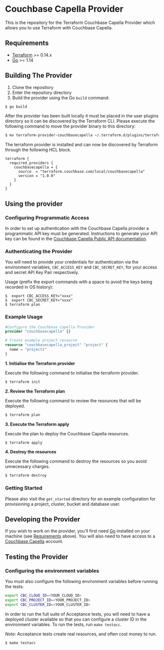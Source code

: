 # Couchbase Capella Provider

This is the repository for the Terraform Couchbase Capella Provider which allows you to use Terraform with Couchbase Capella.

## Requirements

- [Terraform](https://www.terraform.io/downloads.html) >= 0.14.x
- [Go](https://golang.org/doc/install) >= 1.14

## Building The Provider

1. Clone the repository
1. Enter the repository directory
1. Build the provider using the Go `build` command:

```sh
$ go build
```

After the provider has been built locally it must be placed in the user plugins directory so it can be discovered by the
Terraform CLI. Please execute the following command to move the provider binary to this directory:

```sh
$ mv terraform-provider-couchbasecapella ~/.terraform.d/plugins/terraform.couchbase.com/local/couchbasecapella/1.0.0/<OS_ARCH>
```

The terraform provider is installed and can now be discovered by Terraform through the following HCL block.

```hcl
terraform {
  required_providers {
    couchbasecapella = {
      source  = "terraform.couchbase.com/local/couchbasecapella"
      version = "1.0.0"
    }
  }
}
```

## Using the provider

### Configuring Programmatic Access

In order to set up authentication with the Couchbase Capella provider a programmatic API key must be generated. Instructions to generate your API key can be found in the [Couchbase Capella Public API documentation](https://docs.couchbase.com/cloud/public-api-guide/using-cloud-public-api.html).

### Authenticating the Provider

You will need to provide your credentials for authentication via the environment variables,
`CBC_ACCESS_KEY` and `CBC_SECRET_KEY`,
for your access and secret API Key Pair respectively.

Usage (prefix the export commands with a space to avoid the keys being recorded in OS history):

```shell
$  export CBC_ACCESS_KEY="xxxx"
$  export CBC_SECRET_KEY="xxxx"
$ terraform plan
```

### Example Usage

```terraform
#Configure the Couchbase Capella Provider
provider "couchbasecapella" {}

# Create example project resource
resource "couchbasecapella_project" "project" {
  name = "project1"
}
```

**1\. Initialise the Terraform provider**

Execute the following command to initialise the terraform provider.

```bash
$ terraform init
```

**2\. Review the Terraform plan**

Execute the following command to review the resources that will be deployed.

```bash
$ terraform plan
```

**3\. Execute the Terraform apply**

Execute the plan to deploy the Couchbase Capella resources.

```bash
$ terraform apply
```

**4\. Destroy the resources**

Execute the following command to destroy the resources so you avoid unnecessary charges.

```bash
$ terraform destroy
```

### Getting Started

Please also visit the `get_started` directory for an example configuration for provisioning a project, cluster, bucket and database user.

## Developing the Provider

If you wish to work on the provider, you'll first need [Go](http://www.golang.org) installed on your machine (see [Requirements](#requirements) above). You will also need to have access to a [Couchbase Capella](https://www.couchbase.com/products/capella) account.

## Testing the Provider

### Configuring the environment variables

You must also configure the following environment variables before running the tests:

```sh
export CBC_CLOUD_ID=<YOUR_CLOUD_ID>
export CBC_PROJECT_ID=<YOUR_PROJECT_ID>
export CBC_CLUSTER_ID=<YOUR_CLUSTER_ID>
```

In order to run the full suite of Acceptance tests, you will need to have a deployed cluster available so that you can configure a cluster ID in the environment variables. To run the tests, run `make testacc`.

_Note:_ Acceptance tests create real resources, and often cost money to run.

```sh
$ make testacc
```
